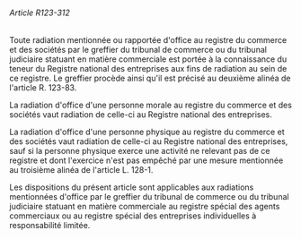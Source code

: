 ###### Article R123-312

Toute radiation mentionnée ou rapportée d'office au registre du commerce et des sociétés par le greffier du tribunal de commerce ou du tribunal judiciaire statuant en matière commerciale est portée à la connaissance du teneur du Registre national des entreprises aux fins de radiation au sein de ce registre. Le greffier procède ainsi qu'il est précisé au deuxième alinéa de l'article R. 123-83.

La radiation d'office d'une personne morale au registre du commerce et des sociétés vaut radiation de celle-ci au Registre national des entreprises.

La radiation d'office d'une personne physique au registre du commerce et des sociétés vaut radiation de celle-ci au Registre national des entreprises, sauf si la personne physique exerce une activité ne relevant pas de ce registre et dont l'exercice n'est pas empêché par une mesure mentionnée au troisième alinéa de l'article L. 128-1.

Les dispositions du présent article sont applicables aux radiations mentionnées d'office par le greffier du tribunal de commerce ou du tribunal judiciaire statuant en matière commerciale au registre spécial des agents commerciaux ou au registre spécial des entreprises individuelles à responsabilité limitée.


